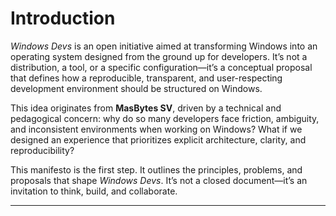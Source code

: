 # Introduction

*Windows Devs* is an open initiative aimed at transforming Windows into an operating system designed from the ground up for developers. It’s not a distribution, a tool, or a specific configuration—it’s a conceptual proposal that defines how a reproducible, transparent, and user-respecting development environment should be structured on Windows.

This idea originates from **MasBytes SV**, driven by a technical and pedagogical concern: why do so many developers face friction, ambiguity, and inconsistent environments when working on Windows? What if we designed an experience that prioritizes explicit architecture, clarity, and reproducibility?

This manifesto is the first step. It outlines the principles, problems, and proposals that shape *Windows Devs*. It’s not a closed document—it’s an invitation to think, build, and collaborate.

---
